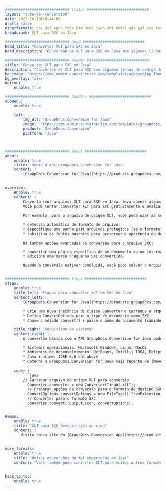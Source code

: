 ```yaml
---
############################# Static ############################
layout: "auto-gen-conversion"
date: 2022-10-18T18:44:05
draft: false
otherformats: csv dif epub fods htm html json mht mhtml ods pdf sxc tex tsv xlam xls xlsb xlsm xlsx xlt xltm xltx xml xps
breadcrumb: XLT para SXC em Java

############################# Head ############################
head_title: "Converter XLT para SXC em Java"
head_description: "Conversão de XLT para SXC em Java com algumas linhas de código. Converta mais de 160 formatos de arquivo usando a API de conversão de documentos do GroupDocs para Java"

############################# Header ############################
title: "Converter XLT para SXC em Java"
description: "Conversão de XLT para SXC com algumas linhas de código Java"
bg_image: "https://cms.admin.containerize.com/templates/aspose/App_Themes/V3/images/bg/header1.png"
bg_overlay: false
button:
    enable: true

############################# SubMenu ############################
submenu:
    enable: true

    left:
        img_alt: "GroupDocs.Conversion for Java"
        image: "https://cms.admin.containerize.com/templates/groupdocs/images/product-logos/90x90-noborder/groupdocs-conversion-java.png"
        product: "GroupDocs.Conversion"
        platform: "Java"



############################# About ############################
about:
    enable: true
    title: "Sobre a API GroupDocs.Conversion for Java"
    content: |
        [GroupDocs.Conversion for Java](https://products.groupdocs.com/conversion/java/) é uma API avançada de conversão de formato de arquivo para conversão entre formatos populares de imagem e documento, como Microsoft Office, OpenDocument, PDF, HTML, e-mail, CAD. e muito mais com apenas algumas linhas de código. A API nativa detecta automaticamente os formatos dos documentos originais e oferece muitas opções para personalizar os documentos convertidos. Juntamente com a função de extrair informações de um documento, ele também suporta o armazenamento em cache dos resultados da conversão para o disco local por padrão. No entanto, qualquer tipo de armazenamento em cache pode ser suportado pela implementação das interfaces apropriadas - Amazon S3, Dropbox, Google Drive, Windows Azure, Reddis ou quaisquer outras.
    

overview:
    enable: true
    content: |
        Converta seus arquivos XLT para SXC em Java. Leva apenas algumas linhas de código Java em qualquer plataforma de sua escolha, como Windows, Linux, macOS.
        Você pode tentar converter XLT para SXC gratuitamente e avaliar a qualidade dos resultados da conversão. Junto com scripts de conversão de arquivo simples, você pode tentar opções mais sofisticadas para carregar o arquivo de origem XLT e armazenar a saída SXC. 
        
        Por exemplo, para o arquivo de origem XLT, você pode usar as seguintes opções de carregamento:

        * detecção automática do formato do arquivo;
        * especifique uma senha para arquivos protegidos (se o formato de arquivo for compatível);
        * substitua as fontes ausentes para preservar a aparência do documento.
        
        Há também opções avançadas de conversão para o arquivo SXC:

        * converter uma página específica de um documento ou um intervalo de páginas;
        * adicione uma marca d'água ao SXC convertido.

        Quando a conversão estiver concluída, você pode salvar o arquivo SXC no caminho do arquivo local ou em qualquer armazenamento de terceiros, como FTP, Amazon S3, Google Drive, Dropbox etc. Observe - para converter XLT para SXC, você não precisa instalar nenhum software adicional, como MS Office, Open Office, Adobe Acrobat Reader etc.


############################# Steps ############################
steps:
    enable: true
    title_left: "Etapas para converter XLT em SXC em Java"
    content_left: |
        [GroupDocs.Conversion for Java](https://products.groupdocs.com/conversion/java/) permite que os desenvolvedores convertam facilmente o arquivo XLT para SXC com algumas linhas de código.
        
        * Crie uma nova instância da classe Converter e carregue o arquivo XLT com o caminho completo
        * Defina ConvertOptions para o tipo de documento como SXC
        * Chame o método convert() e passe o nome do documento (caminho completo) e formato (SXC) como parâmetro

    title_right: "Requisitos de sistema"
    content_right: |
        A conversão básica com a API GroupDocs.Conversion for Java pode ser feita com apenas algumas linhas de código. Nossas APIs são suportadas em todas as principais plataformas e sistemas operacionais. Antes de executar o código abaixo, certifique-se de ter os seguintes pré-requisitos instalados em seu sistema.

        * Sistemas operacionais: Microsoft Windows, Linux, MacOS
        * Ambientes de desenvolvimento: NetBeans, Intellij IDEA, Eclipse, etc.
        * Java runtime: J2SE 6.0 and above
        * Obtenha o GroupDocs.Conversion for Java mais recente de [Maven](https://repository.groupdocs.com/webapp/#/artifacts/browse/tree/General/repo/com/groupdocs/groupdocs-conversion)
         
    code: |
        ```java    
        // Carregar arquivo de origem XLT para conversão
          Converter converter = new Converter("input.xlt");
          // Preparar opções de conversão para o formato de destino SXC
          ConvertOptions convertOptions = new FileType().fromExtension("sxc").getConvertOptions();
          // Converter para o formato SXC
          converter.convert("output.sxc", convertOptions);
        ```

demos:
    enable: true
    title: "XLT para SXC Demonstração ao vivo"
    content: |
       Visite nosso site do [GroupDocs.Conversion App](https://products.groupdocs.app/conversion/family) e experimente a conversão de XLT para SXC agora. A demonstração gratuita tem os seguintes benefícios
          

more_formats:
    enable: true
    title: "Outras conversões de XLT suportadas em Java"
    content: "Você também pode converter XLT para muitos outros formatos de arquivo. Por favor, veja a lista abaixo."
       
       
back_to_top:
    enable: true
---
```

